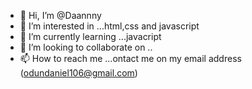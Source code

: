 - 👋 Hi, I’m @Daannny
- 👀 I’m interested in ...html,css and javascript
- 🌱 I’m currently learning ...javacript
- 💞️ I’m looking to collaborate on ..
- 📫 How to reach me ...ontact me on my email address (odundaniel106@gmail.com)

<!---
Daannny/Daannny is a ✨ special ✨ repository because its `README.md` (this file) appears on your GitHub profile.
You can click the Preview link to take a look at your changes.
--->
